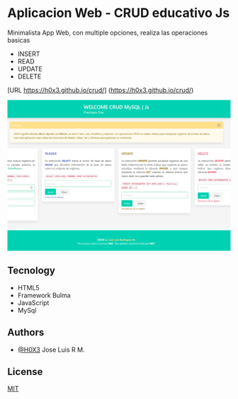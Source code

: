 
# Aplicacion Web - CRUD educativo Js

Minimalista App Web, con multiple opciones, realiza las operaciones basicas 
- INSERT
- READ
- UPDATE
- DELETE

[URL https://h0x3.github.io/crud/] (https://h0x3.github.io/crud/)

![Logo](https://raw.githubusercontent.com/H0X3/crud/main/img/plantilla.PNG)


## Tecnology

- HTML5
- Framework Bulma
- JavaScript
- MySql


## Authors

- [@H0X3](https://www.github.com/H0X3) Jose Luis R M.

## License

[MIT](https://choosealicense.com/licenses/mit/)